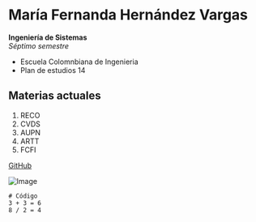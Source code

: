 # María Fernanda Hernández Vargas

**Ingeniería de Sistemas**\
*Séptimo semestre*

* Escuela Colomnbiana de Ingenieria  
* Plan de estudios 14

## Materias actuales
1) RECO
1) CVDS
1) AUPN 
1) ARTT
1) FCFI

[GitHub](https://github.com/mariahv9)

![Image](https://image.freepik.com/foto-gratis/mujer-computador-portatil-piso_23-2147953385.jpg)

    # Código
    3 + 3 = 6
    8 / 2 = 4
